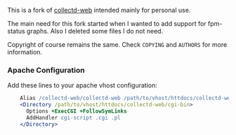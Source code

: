 This is a fork of [collectd-web](https://github.com/httpdss/collectd-web) intended mainly for personal use.

The main need for this fork started when I wanted to add support for fpm-status graphs.
Also I deleted some files I do not need.

Copyright of course remains the same. Check `COPYING` and `AUTHORS` for more information.


### Apache Configuration ##

Add these lines to your apache vhost configuration:

```apache
    Alias /collectd-web/collectd-web /path/to/vhost/httdocs/collectd-web
    <Directory /path/to/vhost/httdocs/collectd-web/cgi-bin>
      Options +ExecCGI +FollowSymLinks
      AddHandler cgi-script .cgi .pl
    </Directory>
```

